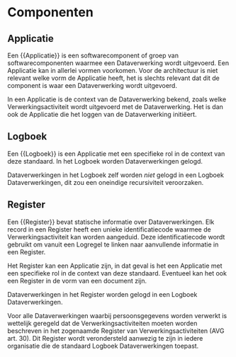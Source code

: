 # Componenten


## Applicatie

Een {{Applicatie}} is een softwarecomponent of groep van softwarecomponenten waarmee een Dataverwerking wordt uitgevoerd. Een Applicatie kan in allerlei vormen voorkomen. Voor de architectuur is niet relevant welke vorm de Applicatie heeft, het is slechts relevant dat dit de component is waar een Dataverwerking wordt uitgevoerd.

In een Applicatie is de context van de Dataverwerking bekend, zoals welke Verwerkingsactiviteit wordt uitgevoerd met de Dataverwerking. Het is dan ook de Applicatie die het loggen van de Dataverwerking initiëert.


## Logboek

Een {{Logboek}} is een Applicatie met een specifieke rol in de context van deze standaard. In het Logboek worden Dataverwerkingen gelogd.

Dataverwerkingen in het Logboek zelf worden *niet* gelogd in een Logboek Dataverwerkingen, dit zou een oneindige recursiviteit veroorzaken.


## Register

Een {{Register}} bevat statische informatie over Dataverwerkingen. Elk record in een Register heeft een unieke identificatiecode waarmee de Verwerkingsactiviteit kan worden aangeduid. Deze identificatiecode wordt gebruikt om vanuit een Logregel te linken naar aanvullende informatie in een Register.

Het Register kan een Applicatie zijn, in dat geval is het een Applicatie met een specifieke rol in de context van deze standaard. Eventueel kan het ook een Register in de vorm van een document zijn.

Dataverwerkingen in het Register worden gelogd in een Logboek Dataverwerkingen.

Voor alle Dataverwerkingen waarbij persoonsgegevens worden verwerkt is wettelijk geregeld dat de Verwerkingsactiviteiten moeten worden beschreven in het zogenaamde Register van Verwerkingsactiviteiten (AVG art. 30). Dit Register wordt verondersteld aanwezig te zijn in iedere organisatie die de standaard Logboek Dataverwerkingen toepast.
